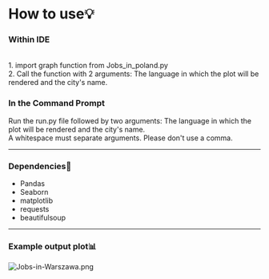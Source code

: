 <h1>How to use💡</h1>
<h3>Within IDE</h3><br>
1. import graph function from Jobs_in_poland.py<br>
2. Call the function with 2 arguments: The language in which the plot will be rendered and the city's name.<br>
<h3>In the Command Prompt</h3>
Run the run.py file followed by two arguments: The language in which the plot will be rendered and the city's name.<br>   A whitespace must separate arguments. Please don't use a comma. 
<hr>
<h3>Dependencies📖</h3>
<ul>
   <li>Pandas</li>
   <li>Seaborn</li>
   <li>matplotlib</li>
   <li>requests</li>
   <li>beautifulsoup</li>
</ul>
<hr>

### Example output plot📊<br>
![Jobs-in-Warszawa.png](https://i.postimg.cc/LsVkxppB/Jobs-in-Warszawa.png)
